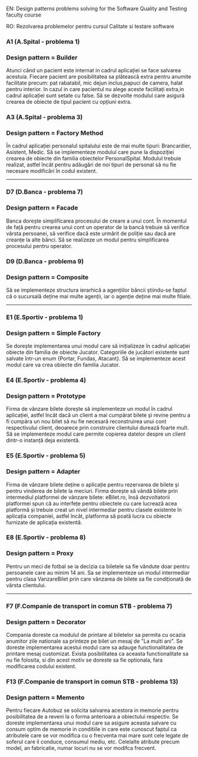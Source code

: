 EN: Design patterns problems solving for the Software Quality and Testing faculty course

RO: Rezolvarea problemelor pentru cursul Calitate si testare software

### A1 (A.Spital - problema 1)
### Design pattern = Builder
Atunci când un pacient este internat in cadrul aplicației se face salvarea acestuia. Fiecare pacient
are posibilitatea sa plătească extra pentru anumite facilitate precum: pat rabatabil, mic dejun inclus,papuci de camera, halat pentru interior. In cazul in care pacientul nu alege aceste facilitați extra,in cadrul aplicației sunt setate cu false. Să se dezvolte modulul care asigură crearea de obiecte de tipul pacient cu opțiuni extra.

### A3 (A.Spital - problema 3)
### Design pattern = Factory Method
În cadrul aplicației personalul spitalului este de mai multe tipuri: Brancardier, Asistent, Medic.
Să se implementeze modulul care pune la dispoziției crearea de obiecte din familia obiectelor
PersonalSpital. Modulul trebuie realizat, astfel încât pentru adăugări de noi tipuri de personal să
nu fie necesare modificări în codul existent.

---
### D7 (D.Banca - problema 7)
### Design pattern = Facade
Banca dorește simplificarea procesului de creare a unui cont. În momentul de față pentru crearea
unui cont un operator de la bancă trebuie să verifice vârsta persoanei, să verifice dacă este urmărit
de poliție sau dacă are creanțe la alte bănci. Să se realizeze un modul pentru simplificarea
procesului pentru operator.

### D9 (D.Banca - problema 9)
### Design pattern = Composite
Să se implementeze structura ierarhică a agențiilor băncii știindu-se faptul că o sucursală deține
mai multe agenții, iar o agenție deține mai multe filiale.

---
### E1 (E.Sportiv - problema 1)
### Design pattern = Simple Factory
Se dorește implementarea unui modul care să inițializeze în cadrul aplicației obiecte din familia
de obiecte Jucator. Categoriile de jucători existente sunt salvate într-un enum {Portar, Fundas,
Atacant}. Să se implementeze acest modul care va crea obiecte din familia Jucator.

### E4 (E.Sportiv - problema 4)
### Design pattern = Prototype
Firma de vânzare bilete dorește să implementeze un modul în cadrul aplicației, astfel încât dacă
un client a mai cumpărat bilete și revine pentru a fi cumpăra un nou bilet să nu fie necesară
reconstruirea unui cont respectivului client, deoarece prin construire clientului durează foarte mult. Să se implementeze modul care permite copierea datelor despre un client dintr-o instanță deja
existentă.

### E5 (E.Sportiv - problema 5)
### Design pattern = Adapter
Firma de vânzare bilete deține o aplicație pentru rezervarea de bilete și pentru vinderea de bilete
la meciuri. Firma dorește să vândă bilete prin intermediul platformei de vânzare bilete: eBilet.ro,
însă dezvoltatorii platformei spun că au interfețe pentru obiectele cu care lucrează acea platformă
și trebuie creat un nivel intermediar pentru clasele existente în aplicația companiei, astfel încât,
platforma să poată lucra cu obiecte furnizate de aplicația existentă.

### E8 (E.Sportiv - problema 8)
### Design pattern = Proxy
Pentru un meci de fotbal se ia decizia ca biletele sa fie vândute doar pentru persoanele care au
minim 14 ani. Sa se implementeze un modul intermediar pentru clasa VanzareBilet prin care
vânzarea de bilete sa fie condiționată de vârsta clientului.

---
### F7 (F.Companie de transport in comun STB - problema 7)
### Design pattern = Decorator
Compania doreste ca modulul de printare al biletelor sa permita cu ocazia anumitor zile nationale
sa printeze pe bilet un mesaj de "La multi ani". Se doreste implementarea acestui modul care sa
adauge functionalitatea de printare mesaj customizat. Exista posibilitatea ca aceasta functionalitate
sa nu fie folosita, si din acest motiv se doreste sa fie optionala, fara modificarea codului existent.

### F13 (F.Companie de transport in comun STB - problema 13)
### Design pattern = Memento
Pentru fiecare Autobuz se solicita salvarea acestora in memorie pentru posibilitatea de a reveni
la o forma anterioara a obiectului respectiv. Se doreste implementarea unui modul care sa asigure
aceasta salvare cu consum optim de memorie in conditiile in care este cunoscut faptul ca atributele
care se vor modifica cu o frecventa mai mare sunt cele legate de soferul care il conduce, consumul
mediu, etc. Celelalte atribute precum model, an fabricatie, numar locuri nu se vor modifca frecvent.
